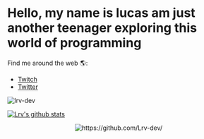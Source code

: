 # Hello, my name is lucas am just another teenager exploring this world of programming 

Find me around the web 🌎:
- <a href="https://www.twitch.tv/lrv_dev">Twitch</a> 
- <a href="https://twitter.com/Lrvdev">Twitter</a>

<p align="left"> <img src="https://komarev.com/ghpvc/?username=lrv-dev" alt="lrv-dev" /> </p>

[![Lrv's github stats](https://github-readme-stats.vercel.app/api?username=Lrv-dev&theme=merko)](https://github.com/Lrv-dev/)

<p align="center"> <img src="https://github-readme-stats.vercel.app/api?username=Lrv-dev&theme=merko" alt="https://github.com/Lrv-dev/" /> </p>



